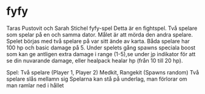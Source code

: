 # fyfy

Taras Pustovit och Sarah Stichel fyfy-spel
Detta är en fightspel. Två spelare som spelar på en och samma dator. Målet är att mörda den andra spelare.
Spelet börjas med två spelare på var sitt ände av karta. Båda spelare har 100 hp och basic damage på 5.
Under spelets gång spawns speciala boost som kan ge antligen extra damage i range (1-5),se under jp indikator för att se din
nuvarande damage, eller healpack healar hp (från 10 till 20 hp).

Spel:
Två spelare (Player 1, Player 2)
Medkit, Rangekit (Spawns random)
Två spelare slås mellamn sig
Spelarna kan stå på underlag, man förlorar om man ramlar ned i hållet
